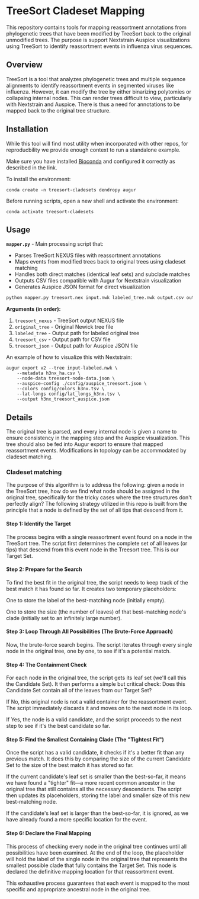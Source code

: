 # TreeSort Cladeset Mapping

This repository contains tools for mapping reassortment annotations from phylogenetic trees that have been modified by TreeSort back to the original unmodified trees. The purpose is support Nextstrain Auspice visualizations using TreeSort to identify reassortment events in influenza virus sequences.

## Overview

TreeSort is a tool that analyzes phylogenetic trees and multiple sequence alignments to identify reassortment events in segmented viruses like influenza. However, it can modify the tree by either binarizing polytomies or collapsing internal nodes. This can render trees difficult to view, particularly with Nextstrain and Auspice. There is thus a need for annotations to be mapped back to the original tree structure.

## Installation

While this tool will find most utility when incorporated with other repos, for reproducbility we provide enough context to run a standalone example.

Make sure you have installed [Bioconda](https://bioconda.github.io/) and configured it correctly as described in the link.

To install the environment:

```
conda create -n treesort-cladesets dendropy augur
```

Before running scripts, open a new shell and activate the environment:

```
conda activate treesort-cladesets
```

## Usage

**`mapper.py`** - Main processing script that:

- Parses TreeSort NEXUS files with reassortment annotations
- Maps events from modified trees back to original trees using cladeset matching
- Handles both direct matches (identical leaf sets) and subclade matches
- Outputs CSV files compatible with Augur for Nextstrain visualization
- Generates Auspice JSON format for direct visualization

```bash
python mapper.py treesort.nex input.nwk labeled_tree.nwk output.csv output.json
```

**Arguments (in order):**

1. `treesort_nexus` - TreeSort output NEXUS file
2. `original_tree` - Original Newick tree file  
3. `labeled_tree` - Output path for labeled original tree
4. `treesort_csv` - Output path for CSV file
5. `treesort_json` - Output path for Auspice JSON file

An example of how to visualize this with Nextstrain:

```
augur export v2 --tree input-labeled.nwk \
	--metadata h3nx_ha.csv \
	--node-data treesort-node-data.json \
	--auspice-config ./config/auspice_treesort.json \
	--colors config/colors_h3nx.tsv \
	--lat-longs config/lat_longs_h3nx.tsv \
	--output h3nx_treesort_auspice.json
```

## Details

The original tree is parsed, and every internal node is given a name to ensure consistency in the mapping step and the Auspice visualization. This tree should also be fed into Augur export to ensure that mapped reassortment events. Modifications in topology can be accommodated by cladeset matching.

### Cladeset matching

The purpose of this algorithm is to address the following: given a node in the TreeSort tree, how do we find what node should be assigned in the original tree, specifically for the tricky cases where the tree structures don't perfectly align? The following strategy utilized in this repo is built from the principle that a node is defined by the set of all tips that descend from it.

#### Step 1: Identify the Target
The process begins with a single reassortment event found on a node in the TreeSort tree. The script first determines the complete set of all leaves (or tips) that descend from this event node in the Treesort tree. This is our Target Set.

#### Step 2: Prepare for the Search
To find the best fit in the original tree, the script needs to keep track of the best match it has found so far. It creates two temporary placeholders:

One to store the label of the best-matching node (initially empty).

One to store the size (the number of leaves) of that best-matching node's clade (initially set to an infinitely large number).

#### Step 3: Loop Through All Possibilities (The Brute-Force Approach)
Now, the brute-force search begins. The script iterates through every single node in the original tree, one by one, to see if it's a potential match.

#### Step 4: The Containment Check
For each node in the original tree, the script gets its leaf set (we'll call this the Candidate Set). It then performs a simple but critical check: Does this Candidate Set contain all of the leaves from our Target Set?

If No, this original node is not a valid container for the reassortment event. The script immediately discards it and moves on to the next node in its loop.

If Yes, the node is a valid candidate, and the script proceeds to the next step to see if it's the best candidate so far.

#### Step 5: Find the Smallest Containing Clade (The "Tightest Fit")
Once the script has a valid candidate, it checks if it's a better fit than any previous match. It does this by comparing the size of the current Candidate Set to the size of the best match it has stored so far.

If the current candidate's leaf set is smaller than the best-so-far, it means we have found a "tighter" fit—a more recent common ancestor in the original tree that still contains all the necessary descendants. The script then updates its placeholders, storing the label and smaller size of this new best-matching node.

If the candidate's leaf set is larger than the best-so-far, it is ignored, as we have already found a more specific location for the event.

#### Step 6: Declare the Final Mapping
This process of checking every node in the original tree continues until all possibilities have been examined. At the end of the loop, the placeholder will hold the label of the single node in the original tree that represents the smallest possible clade that fully contains the Target Set. This node is declared the definitive mapping location for that reassortment event.

This exhaustive process guarantees that each event is mapped to the most specific and appropriate ancestral node in the original tree.